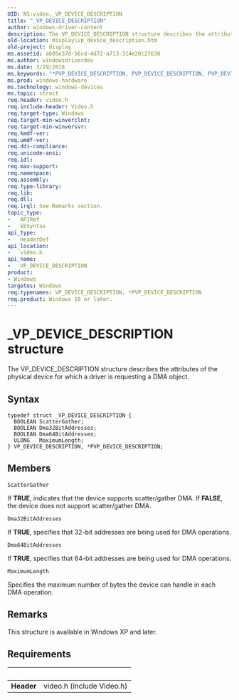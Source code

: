```yaml
---
UID: NS:video._VP_DEVICE_DESCRIPTION
title: "_VP_DEVICE_DESCRIPTION"
author: windows-driver-content
description: The VP_DEVICE_DESCRIPTION structure describes the attributes of the physical device for which a driver is requesting a DMA object.
old-location: display\vp_device_description.htm
old-project: display
ms.assetid: a605e37d-56cd-4d72-a713-314e20c2f630
ms.author: windowsdriverdev
ms.date: 3/29/2018
ms.keywords: "*PVP_DEVICE_DESCRIPTION, PVP_DEVICE_DESCRIPTION, PVP_DEVICE_DESCRIPTION structure pointer [Display Devices], VP_DEVICE_DESCRIPTION, VP_DEVICE_DESCRIPTION structure [Display Devices], Video_Structs_056eb332-bc5b-4b1f-8219-91a418dd628f.xml, _VP_DEVICE_DESCRIPTION, display.vp_device_description, video/PVP_DEVICE_DESCRIPTION, video/VP_DEVICE_DESCRIPTION"
ms.prod: windows-hardware
ms.technology: windows-devices
ms.topic: struct
req.header: video.h
req.include-header: Video.h
req.target-type: Windows
req.target-min-winverclnt: 
req.target-min-winversvr: 
req.kmdf-ver: 
req.umdf-ver: 
req.ddi-compliance: 
req.unicode-ansi: 
req.idl: 
req.max-support: 
req.namespace: 
req.assembly: 
req.type-library: 
req.lib: 
req.dll: 
req.irql: See Remarks section.
topic_type:
-	APIRef
-	kbSyntax
api_type:
-	HeaderDef
api_location:
-	video.h
api_name:
-	VP_DEVICE_DESCRIPTION
product:
- Windows
targetos: Windows
req.typenames: VP_DEVICE_DESCRIPTION, *PVP_DEVICE_DESCRIPTION
req.product: Windows 10 or later.
---
```


# _VP_DEVICE_DESCRIPTION structure
The VP_DEVICE_DESCRIPTION structure describes the attributes of the physical device for which a driver is requesting a DMA object.

## Syntax
```
typedef struct _VP_DEVICE_DESCRIPTION {
  BOOLEAN ScatterGather;
  BOOLEAN Dma32BitAddresses;
  BOOLEAN Dma64BitAddresses;
  ULONG   MaximumLength;
} VP_DEVICE_DESCRIPTION, *PVP_DEVICE_DESCRIPTION;
```

## Members


`ScatterGather`

If <b>TRUE</b>, indicates that the device supports scatter/gather DMA. If <b>FALSE</b>, the device does not support scatter/gather DMA.

`Dma32BitAddresses`

If <b>TRUE</b>, specifies that 32-bit addresses are being used for DMA operations.

`Dma64BitAddresses`

If <b>TRUE</b>, specifies that 64-bit addresses are being used for DMA operations.

`MaximumLength`

Specifies the maximum number of bytes the device can handle in each DMA operation.

## Remarks
This structure is available in Windows XP and later.

## Requirements
| &nbsp; | &nbsp; |
| ---- |:---- |
| **Header** | video.h (include Video.h) |